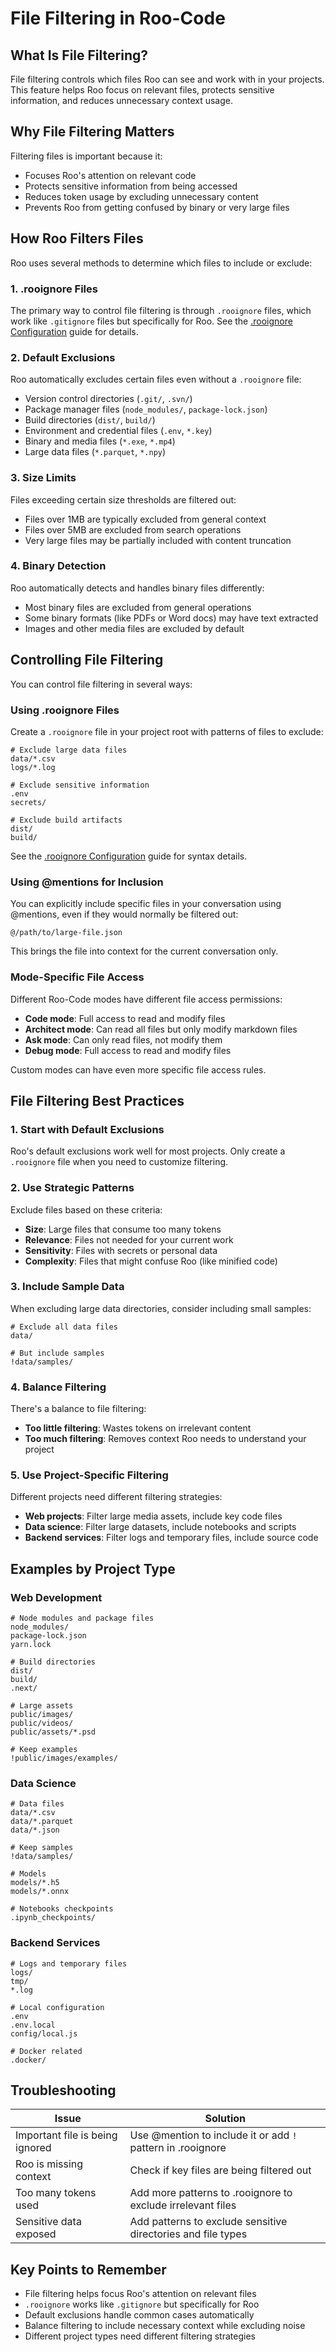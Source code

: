 # File Filtering in Roo-Code

## What Is File Filtering?

File filtering controls which files Roo can see and work with in your projects. This feature helps Roo focus on relevant files, protects sensitive information, and reduces unnecessary context usage.

## Why File Filtering Matters

Filtering files is important because it:
- Focuses Roo's attention on relevant code
- Protects sensitive information from being accessed
- Reduces token usage by excluding unnecessary content
- Prevents Roo from getting confused by binary or very large files

## How Roo Filters Files

Roo uses several methods to determine which files to include or exclude:

### 1. .rooignore Files

The primary way to control file filtering is through `.rooignore` files, which work like `.gitignore` files but specifically for Roo. See the [.rooignore Configuration](rooignore-configuration.md) guide for details.

### 2. Default Exclusions

Roo automatically excludes certain files even without a `.rooignore` file:
- Version control directories (`.git/`, `.svn/`)
- Package manager files (`node_modules/`, `package-lock.json`)
- Build directories (`dist/`, `build/`)
- Environment and credential files (`.env`, `*.key`)
- Binary and media files (`*.exe`, `*.mp4`)
- Large data files (`*.parquet`, `*.npy`)

### 3. Size Limits

Files exceeding certain size thresholds are filtered out:
- Files over 1MB are typically excluded from general context
- Files over 5MB are excluded from search operations
- Very large files may be partially included with content truncation

### 4. Binary Detection

Roo automatically detects and handles binary files differently:
- Most binary files are excluded from general operations
- Some binary formats (like PDFs or Word docs) may have text extracted
- Images and other media files are excluded by default

## Controlling File Filtering

You can control file filtering in several ways:

### Using .rooignore Files

Create a `.rooignore` file in your project root with patterns of files to exclude:

```
# Exclude large data files
data/*.csv
logs/*.log

# Exclude sensitive information
.env
secrets/

# Exclude build artifacts
dist/
build/
```

See the [.rooignore Configuration](rooignore-configuration.md) guide for syntax details.

### Using @mentions for Inclusion

You can explicitly include specific files in your conversation using @mentions, even if they would normally be filtered out:

```
@/path/to/large-file.json
```

This brings the file into context for the current conversation only.

### Mode-Specific File Access

Different Roo-Code modes have different file access permissions:
- **Code mode**: Full access to read and modify files
- **Architect mode**: Can read all files but only modify markdown files
- **Ask mode**: Can only read files, not modify them
- **Debug mode**: Full access to read and modify files

Custom modes can have even more specific file access rules.

## File Filtering Best Practices

### 1. Start with Default Exclusions

Roo's default exclusions work well for most projects. Only create a `.rooignore` file when you need to customize filtering.

### 2. Use Strategic Patterns

Exclude files based on these criteria:
- **Size**: Large files that consume too many tokens
- **Relevance**: Files not needed for your current work
- **Sensitivity**: Files with secrets or personal data
- **Complexity**: Files that might confuse Roo (like minified code)

### 3. Include Sample Data

When excluding large data directories, consider including small samples:

```
# Exclude all data files
data/

# But include samples
!data/samples/
```

### 4. Balance Filtering

There's a balance to file filtering:
- **Too little filtering**: Wastes tokens on irrelevant content
- **Too much filtering**: Removes context Roo needs to understand your project

### 5. Use Project-Specific Filtering

Different projects need different filtering strategies:
- **Web projects**: Filter large media assets, include key code files
- **Data science**: Filter large datasets, include notebooks and scripts
- **Backend services**: Filter logs and temporary files, include source code

## Examples by Project Type

### Web Development

```
# Node modules and package files
node_modules/
package-lock.json
yarn.lock

# Build directories
dist/
build/
.next/

# Large assets
public/images/
public/videos/
public/assets/*.psd

# Keep examples
!public/images/examples/
```

### Data Science

```
# Data files
data/*.csv
data/*.parquet
data/*.json

# Keep samples
!data/samples/

# Models
models/*.h5
models/*.onnx

# Notebooks checkpoints
.ipynb_checkpoints/
```

### Backend Services

```
# Logs and temporary files
logs/
tmp/
*.log

# Local configuration
.env
.env.local
config/local.js

# Docker related
.docker/
```

## Troubleshooting

| Issue | Solution |
|-------|----------|
| Important file is being ignored | Use @mention to include it or add `!` pattern in .rooignore |
| Roo is missing context | Check if key files are being filtered out |
| Too many tokens used | Add more patterns to .rooignore to exclude irrelevant files |
| Sensitive data exposed | Add patterns to exclude sensitive directories and file types |

## Key Points to Remember

- File filtering helps focus Roo's attention on relevant files
- `.rooignore` works like `.gitignore` but specifically for Roo
- Default exclusions handle common cases automatically
- Balance filtering to include necessary context while excluding noise
- Different project types need different filtering strategies